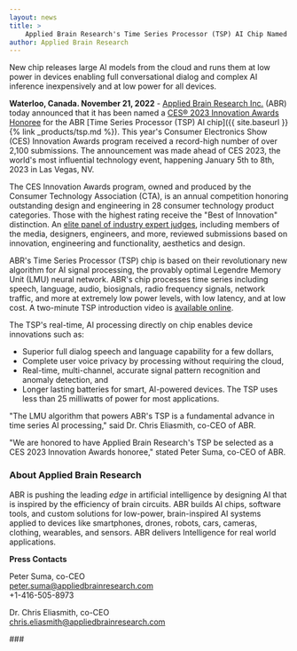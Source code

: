 ```yaml
---
layout: news
title: >
    Applied Brain Research's Time Series Processor (TSP) AI Chip Named CES 2023 Innovation Awards Honoree
author: Applied Brain Research
---
```


<p class="lead">
  New chip releases large AI models from the cloud and runs them at low power in
  devices enabling full conversational dialog and complex AI inference
  inexpensively and at low power for all devices.
</p>

**Waterloo, Canada. November 21, 2022** - [Applied Brain Research
Inc.](https://appliedbrainresearch.com/) (ABR) today announced that it has been
named a [CES® 2023 Innovation Awards
Honoree](https://www.ces.tech/Innovation-Awards/Honorees/2023/Honorees/A/ABR-AI-Time-Series-Processor-(TSP).aspx)
for the ABR [Time Series Processor (TSP) AI
chip]({{ site.baseurl }}{% link _products/tsp.md %}). This year's Consumer
Electronics Show (CES) Innovation Awards program received a record-high number
of over 2,100 submissions. The announcement was made ahead of CES 2023, the
world's most influential technology event, happening January 5th to 8th, 2023
in Las Vegas, NV.

The CES Innovation Awards program, owned and produced by the Consumer Technology
Association (CTA), is an annual competition honoring outstanding design and
engineering in 28 consumer technology product categories. Those with the highest
rating receive the "Best of Innovation" distinction. An [elite panel of industry
expert
judges](https://ces.tech/Innovation-Awards/Meet-the-CES-2021-Judges.aspx),
including members of the media, designers, engineers, and more, reviewed
submissions based on innovation, engineering and functionality, aesthetics and
design.

ABR's Time Series Processor (TSP) chip is based on their revolutionary new
algorithm for AI signal processing, the provably optimal Legendre Memory Unit
(LMU) neural network. ABR's chip processes time series including speech,
language, audio, biosignals, radio frequency signals, network traffic, and more
at extremely low power levels, with low latency, and at low cost. A two-minute
TSP introduction video is [available online](https://www.youtube.com/watch?v=xRzBaLd24mE).

The TSP's real-time, AI processing directly on chip enables device innovations
such as:
- Superior full dialog speech and language capability for a few dollars,
- Complete user voice privacy by processing without requiring the cloud,
- Real-time, multi-channel, accurate signal pattern recognition and anomaly
  detection, and
- Longer lasting batteries for smart, AI-powered devices. The TSP uses less than
  25 milliwatts of power for most applications.

"The LMU algorithm that powers ABR's TSP is a fundamental advance in time series
AI processing," said Dr. Chris Eliasmith, co-CEO of ABR.

"We are honored to have Applied Brain Research's TSP be selected as a CES 2023
Innovation Awards honoree," stated Peter Suma, co-CEO of ABR.


### About Applied Brain Research
ABR is pushing the leading *edge* in artificial intelligence by designing AI that
is inspired by the efficiency of brain circuits. ABR builds AI chips, software
tools, and custom solutions for low-power, brain-inspired AI systems applied to
devices like smartphones, drones, robots, cars, cameras, clothing, wearables,
and sensors. ABR delivers Intelligence for real world applications.

**Press Contacts**

Peter Suma, co-CEO<br>
<peter.suma@appliedbrainresearch.com><br>
+1-416-505-8973

Dr. Chris Eliasmith, co-CEO<br>
<chris.eliasmith@appliedbrainresearch.com>

\#\#\#
